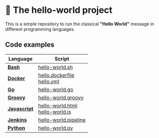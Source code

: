 # :notebook: The **hello-world** project
This is a simple repository to run the classical **"Hello World"** message in different programming languages.

## Code examples
|Language|Script|
|--|--|
|[**Bash**](bash/README.md)|[hello-world.sh](bash/hello-world.sh)|
|[**Docker**](docker/README.md)|[hello.dockerfile](docker/hello.dockerfile) <br/>[hello.yml](docker/hello.yml)|
|[**Go**](go/README.md)|[hello-world.go](go/hello-world.go)|
|[**Groovy**](groovy/README.md)|[hello-world.groovy](groovy/hello-world.groovy)|
|[**Javascript**](javascript/README.md)|[hello-world.html](javascript/hello-world.html) <br/> [hello-world.js](javascript/hello-world.js)|
|[**Jenkins**](jenkins/README.md)|[hello-world.pipeline](jenkins/hello-world.pipeline)|
|[**Python**](python/README.md)|[hello-world.py](python/hello-world.py)|
